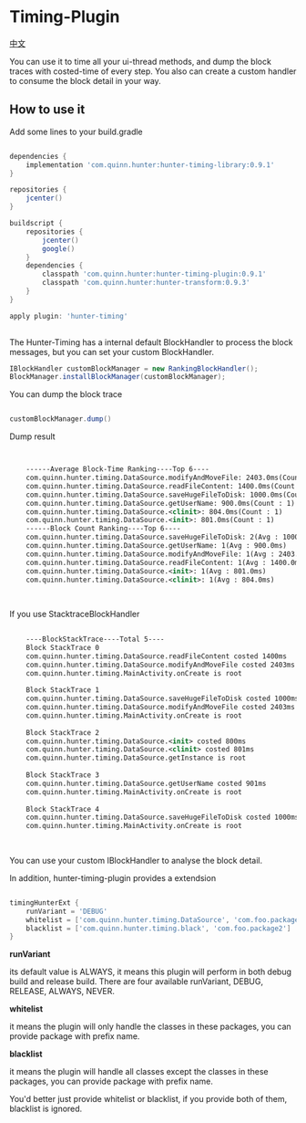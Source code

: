 # Timing-Plugin

[中文](https://github.com/Leaking/Hunter/blob/master/README_hunter_timing_ch.md)

You can use it to time all your ui-thread methods, and dump the block traces with costed-time of every step.
You also can create a custom handler to consume the block detail in your way.  

## How to use it

Add some lines to your build.gradle

```groovy

dependencies {
    implementation 'com.quinn.hunter:hunter-timing-library:0.9.1'
}

repositories {
    jcenter()
}

buildscript {
    repositories {
        jcenter()
        google()
    }
    dependencies {
        classpath 'com.quinn.hunter:hunter-timing-plugin:0.9.1'
        classpath 'com.quinn.hunter:hunter-transform:0.9.3'
    }
}

apply plugin: 'hunter-timing'
    
```

The Hunter-Timing has a internal default BlockHandler to process
the block messages, but you can set your custom BlockHandler.

```java
IBlockHandler customBlockManager = new RankingBlockHandler();
BlockManager.installBlockManager(customBlockManager);

```

You can dump the block trace

```java

customBlockManager.dump()

```

Dump result

```xml


    ------Average Block-Time Ranking----Top 6----
    com.quinn.hunter.timing.DataSource.modifyAndMoveFile: 2403.0ms(Count : 1)
    com.quinn.hunter.timing.DataSource.readFileContent: 1400.0ms(Count : 1)
    com.quinn.hunter.timing.DataSource.saveHugeFileToDisk: 1000.0ms(Count : 2)
    com.quinn.hunter.timing.DataSource.getUserName: 900.0ms(Count : 1)
    com.quinn.hunter.timing.DataSource.<clinit>: 804.0ms(Count : 1)
    com.quinn.hunter.timing.DataSource.<init>: 801.0ms(Count : 1)
    ------Block Count Ranking----Top 6----
    com.quinn.hunter.timing.DataSource.saveHugeFileToDisk: 2(Avg : 1000.0ms)
    com.quinn.hunter.timing.DataSource.getUserName: 1(Avg : 900.0ms)
    com.quinn.hunter.timing.DataSource.modifyAndMoveFile: 1(Avg : 2403.0ms)
    com.quinn.hunter.timing.DataSource.readFileContent: 1(Avg : 1400.0ms)
    com.quinn.hunter.timing.DataSource.<init>: 1(Avg : 801.0ms)
    com.quinn.hunter.timing.DataSource.<clinit>: 1(Avg : 804.0ms)
    
   
```

If you use StacktraceBlockHandler

```xml
    
    ----BlockStackTrace----Total 5----
    Block StackTrace 0
    com.quinn.hunter.timing.DataSource.readFileContent costed 1400ms
    com.quinn.hunter.timing.DataSource.modifyAndMoveFile costed 2403ms
    com.quinn.hunter.timing.MainActivity.onCreate is root
    
    Block StackTrace 1
    com.quinn.hunter.timing.DataSource.saveHugeFileToDisk costed 1000ms
    com.quinn.hunter.timing.DataSource.modifyAndMoveFile costed 2403ms
    com.quinn.hunter.timing.MainActivity.onCreate is root
    
    Block StackTrace 2
    com.quinn.hunter.timing.DataSource.<init> costed 800ms
    com.quinn.hunter.timing.DataSource.<clinit> costed 801ms
    com.quinn.hunter.timing.DataSource.getInstance is root
    
    Block StackTrace 3
    com.quinn.hunter.timing.DataSource.getUserName costed 901ms
    com.quinn.hunter.timing.MainActivity.onCreate is root
    
    Block StackTrace 4
    com.quinn.hunter.timing.DataSource.saveHugeFileToDisk costed 1000ms
    com.quinn.hunter.timing.MainActivity.onCreate is root
  
    
```
You can use your custom IBlockHandler to analyse the block detail.
    

In addition, hunter-timing-plugin provides a extendsion

```groovy

timingHunterExt {
    runVariant = 'DEBUG'
    whitelist = ['com.quinn.hunter.timing.DataSource', 'com.foo.package2']
    blacklist = ['com.quinn.hunter.timing.black', 'com.foo.package2']
}

```
**runVariant**

its default value is ALWAYS, it means this plugin will perform 
in both debug build and release build. There are four available runVariant, 
DEBUG, RELEASE, ALWAYS, NEVER. 

**whitelist**

it means the plugin will only handle the classes in these packages, you can 
provide package with prefix name.

**blacklist** 

it means the plugin will handle all classes except the classes in these packages, you can 
provide package with prefix name.

You'd better just provide whitelist or blacklist, if you provide both of them, blacklist is ignored.

